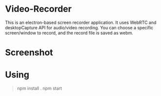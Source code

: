 # Video-Recorder

This is an electron-based screen recorder application. It uses WebRTC and desktopCapture API for audio/video recording.
You can choose a specific screen/window to record, and the record file is saved as webm.

# Screenshot 

# Using

> npm install 
.
>npm start
